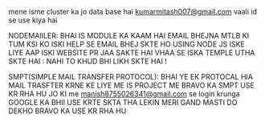 mene isme cluster ka jo data base hai kumarmitash007@gmail.com
vaali id se use kiya hai

NODEMAIILER: BHAI IS MODULE KA KAAM HAI EMAIL BHEJNA MTLB KI TUM KSI KO ISKI HELP SE EMAIL BHEJ SKTE HO USING NODE JS
ISKE LIYE AAP ISKI WEBSITE PR JAA SAKTE HAI VHAA SE ISKA TEMPLE UTHA SKTE HAI : NAHI TO KHUD BHI LIKH SKTE HAI !

SMPT(SIMPLE MAIL TRANSFER PROTOCOL): BHAI YE EK PROTOCAL HIA MAIL TRASFTER KRNE KE LIYE ME IS PROJECT ME BRAVO KA SMPT USE KR RHA HU JO KI me manish8755026341@gmail.com se login krunga GOOGLE KA BHII USE KRTE SKTA THA LEKIN MERI GAND MASTI DO DEKHO BRAVO KA USE KR RHA HU

